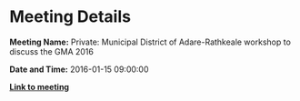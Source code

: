 # Meeting Details

**Meeting Name:** Private: Municipal District of Adare-Rathkeale workshop to discuss the GMA 2016

**Date and Time:** 2016-01-15 09:00:00

**<a href="https://www.limerick.ie/council/whats-on/private-municipal-district-adare-rathkeale-workshop-discuss-gma-2016" target="_blank">Link to meeting</a>**
